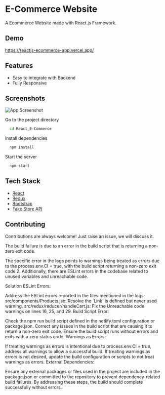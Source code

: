 # E-Commerce Website

A Ecommerce Website made with React.js Framework.


## Demo

https://reactjs-ecommerce-app.vercel.app/

## Features

- Easy to integrate with Backend
- Fully Responsive


## Screenshots

![App Screenshot](https://i.ibb.co/fQ293tm/image.png)




Go to the project directory

```bash
  cd React_E-Commerce
```

Install dependencies

```bash
  npm install
```

Start the server

```bash
  npm start
```



## Tech Stack

* [React](https://reactjs.org/)
* [Redux](https://redux.js.org/)
* [Bootstrap](https://getbootstrap.com/)
* [Fake Store API](https://fakestoreapi.com/)

## Contributing

Contributions are always welcome!
Just raise an issue, we will discuss it.


The build failure is due to an error in the build script that is returning a non-zero exit code.

The specific error in the logs points to warnings being treated as errors due to the process.env.CI = true, with the build script returning a non-zero exit code 2. Additionally, there are ESLint errors in the codebase related to unused variables and unreachable code.

Solution
ESLint Errors:

Address the ESLint errors reported in the files mentioned in the logs:
src/components/Products.jsx: Resolve the 'Link' is defined but never used warning.
src/redux/reducer/handleCart.js: Fix the Unreachable code warnings on lines 16, 25, and 29.
Build Script Error:

Check the npm run build script defined in the netlify.toml configuration or package.json.
Correct any issues in the build script that are causing it to return a non-zero exit code.
Ensure the build script runs without errors and exits with a zero status code.
Warnings as Errors:

If treating warnings as errors is intentional due to process.env.CI = true, address all warnings to allow a successful build.
If treating warnings as errors is not desired, update the build configuration or scripts to not treat warnings as errors.
External Dependencies:

Ensure any external packages or files used in the project are included in the package.json or committed to the repository to prevent dependency-related build failures.
By addressing these steps, the build should complete successfully without errors.



